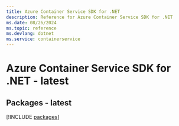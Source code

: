 ```yaml
---
title: Azure Container Service SDK for .NET
description: Reference for Azure Container Service SDK for .NET
ms.date: 08/26/2024
ms.topic: reference
ms.devlang: dotnet
ms.service: containerservice
---
```

# Azure Container Service SDK for .NET - latest
## Packages - latest
[!INCLUDE [packages](container-service-index.md)]